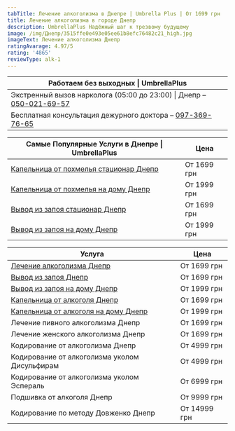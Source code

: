 ```yaml
---
tabTitle: Лечение алкоголизма в Днепре | Umbrella Plus | От 1699 грн
title: Лечение алкоголизма в городе Днепр
description: UmbrellaPlus Надёжный шаг к трезвому будущему
image: /img/Днепр/3515ffe0e493e05ee61b8efc76482c21_high.jpg
imageText: Лечение алкоголизма Днепр
ratingAvarage: 4.97/5
rating: '4865'
reviewType: alk-1
---
```


| Работаем без выходных \| UmbrellaPlus                                                  |
| -------------------------------------------------------------------------------------- |
| Экстренный вызов нарколога (05:00 до 23:00) \| Днепр – [050-021-69-57](tel:0500216957) |
| Бесплатная консультация дежурного доктора – [097-369-76-65](tel:0973697665)            |

| Самые Популярные Услуги в Днепре \| **UmbrellaPlus**                           | Цена        |
| ------------------------------------------------------------------------------ | ----------- |
| [Капельница от похмелья стационар Днепр](Kapelnica_ot_alkogola_dnepr)          | От 1699 грн |
| [Капельница от похмелья на дому Днепр](Kapelnica_ot_alkogola_na-domy-v-dnepre) | От 1999 грн |
| [Вывод из запоя стационар Днепр](Vivod-iz-zapoia-dnepr)                        | От 1699 грн |
| [Вывод из запоя на дому Днепр](Vivod-iz-zapoia-na-domy-dnepr)                  | От 1999 грн |

| Услуга                                                                         | Цена         |
| ------------------------------------------------------------------------------ | ------------ |
| [Лечение алкоголизма Днепр](lechenie-alkogolizma-dnepr)                        | От 1699 грн  |
| [Вывод из запоя Днепр](Vivod-iz-zapoia-dnepr)                                  | От 1699 грн  |
| [Вывод из запоя на дому Днепр](Vivod-iz-zapoia-na-domy-dnepr)                  | От 1999 грн  |
| [Капельница от алкоголя Днепр](Kapelnica_ot_alkogola_dnepr)                    | От 1699 грн  |
| [Капельница от алкоголя на дому Днепр](Kapelnica_ot_alkogola_na-domy-v-dnepre) | От 1999 грн  |
| Лечение пивного алкоголизма Днепр                                              | От 1699 грн  |
| Лечение женского алкоголизма Днепр                                             | От 1699 грн  |
| Кодирование от алкоголизма Днепр                                               | От 4999 грн  |
| Кодирование от алкоголизма уколом Дисульфирам                                  | От 4999 грн  |
| Кодирование от алкоголизма уколом Эспераль                                     | От 6999 грн  |
| Подшивка от алкоголя Днепр                                                     | От 9999 грн  |
| Кодирование по методу Довженко Днепр                                           | От 14999 грн |
